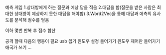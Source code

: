 예측 게임
1.상대방에게 하는 질문과 예상 답을 적음
2.대답을 함(질문을 받은 사람은 최대한 상대방이 예상하지 못한 대답을 해야함)
3.Word2Vec을 통해 대답과 예측의 유사도를 분석해 점수를 얻음

이하 몇번 반복 후 점수 합산

공격 할때 다음의 행동이 필요
usb 꼽기
윈도우 설정 들어가기
윈도우 제어판 들어가기
애국가 쓰기
...